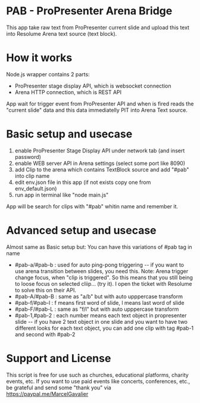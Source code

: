 # PAB - ProPresenter Arena Bridge
This app take raw text from ProPresenter current slide and upload this text into Resolume Arena text source (text block).

# How it works
Node.js wrapper contains 2 parts:
- ProPresenter stage display API, which is websocket connection
- Arena HTTP connection, which is REST API

App wait for trigger event from ProPresenter API and when is fired reads the "current slide" data and this data immediatelly PIT into Arena Text source.

# Basic setup and usecase
1. enable ProPresenter Stage Display API under network tab (and insert password)
2. enable WEB server API in Arena settings (select some port like 8090)
3. add Clip to the arena which contains TextBlock source and add "#pab" into clip name
4. edit env.json file in this app (if not exists copy one from env_default.json)
5. run app in terminal like "node main.js"

App will be search for clips with "#pab" whitin name and remember it.

# Advanced setup and usecase
Almost same as Basic setup but:
You can have this variations of #pab tag in name
- #pab-a/#pab-b : used for auto ping-pong triggering
-- if you want to use arena transition between slides, you need this. Note: Arena trigger change focus, when "clip is triggered". So this means that you still being to loose focus on selected cliip... (try it). I open the ticket with Resolume to solve this on their API.
- #pab-A/#pab-B : same as "a/b" but with auto upppercase transform
- #pab-f/#pab-l : f means first word of slide, l means last word of slide
- #pab-F/#pab-L : same as "f/l" but with auto upppercase transform
- #pab-1,#pab-2 : each number means each text object in propresenter slide
-- if you have 2 text object in one slide and you want to have two different looks for each text object, you can add one clip with tag #pab-1 and second with #pab-2

# Support and License
This script is free for use such as churches, educational platforms, charity events, etc. If you want to use paid events like concerts, conferences, etc., be grateful and send some "thank you" via https://paypal.me/MarcelGavalier